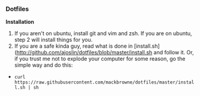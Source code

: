 ### Dotfiles

**Installation**

1. If you aren't on ubuntu, install git and vim and zsh. If you are on ubuntu, step 2 will install things for you.
2. If you are a safe kinda guy, read what is done in [install.sh](http://github.com/ajoslin/dotfiles/blob/master/install.sh and follow it. Or, if you trust me not to explode your computer for some reason, go the simple way and do this:
  - `curl https://raw.githubusercontent.com/mackbrowne/dotfiles/master/install.sh | sh`
